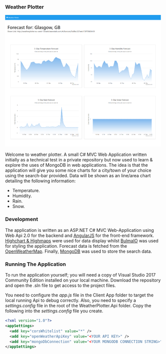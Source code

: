 ### Weather Plotter

![Screenshot1](https://github.com/Bigbudddo/weather-plotter-mvc/blob/master/screenshots/chart-view.png "ChartView Screenshot")

Welcome to weather plotter. A small C# MVC Web Application written initially as a technical test in a private repository but now used to learn & explore the uses of MongoDB in web applications. The idea is that the application will give you some nice charts for a city/town of your choice using the search-bar provided. Data will be shown as an line/area chart detailing the following information:

* Temperature. 
* Humidity.
* Rain.
* Snow.

### Development

The application is written as an ASP.NET C# MVC Web-Application using Web Api 2.0 for the backend and [AngularJS](https://angularjs.org/) for the front-end framework. [Highchart & Highmaps](https://www.highcharts.com/) were used for data display whilst [BulmaIO](https://bulma.io/) was used for styling the application. Forecast data is fetched from the [OpenWeatherMap](https://openweathermap.org/). Finally, [MongoDB](https://www.mongodb.com/) was used to store the search data.

### Running The Application

To run the application yourself; you will need a copy of Visual Studio 2017 Community Edition installed on your local machine. Download the repository and open the .sln file to get access to the project files.

You need to configure the *app.js* file in the Client App folder to target the local running Api to debug correctly. Also, you need to specify a *settings.config* file in the root of the WeatherPlotter.Api folder. Copy the following into the *settings.config* file you create.

```xml
<?xml version="1.0"?>
<appSettings>
  <add key="corsWhitelist" value="*" />
  <add key="openWeatherApiKey" value="<YOUR API KEY>" />
  <add key="mongoDbConnection" value="<YOUR MONGODB CONNECTION STRING>" />
</appSettings>
```